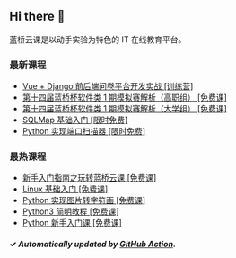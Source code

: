 ## Hi there 👋

蓝桥云课是以动手实验为特色的 IT 在线教育平台。

### 最新课程

<!-- LATEST:START -->
- [Vue + Django 前后端问卷平台开发实战 [训练营]](https://www.lanqiao.cn/courses/11086/)
- [第十四届蓝桥杯软件类 1 期模拟赛解析（高职组） [免费课]](https://www.lanqiao.cn/courses/11594/)
- [第十四届蓝桥杯软件类 1 期模拟赛解析（大学组） [免费课]](https://www.lanqiao.cn/courses/11038/)
- [SQLMap 基础入门 [限时免费]](https://www.lanqiao.cn/courses/874/)
- [Python 实现端口扫描器 [限时免费]](https://www.lanqiao.cn/courses/495/)
<!-- LATEST:END -->

### 最热课程

<!-- HOTEST:START -->
- [新手入门指南之玩转蓝桥云课 [免费课]](https://www.lanqiao.cn/courses/63/)
- [Linux 基础入门 [免费课]](https://www.lanqiao.cn/courses/1/)
- [Python 实现图片转字符画 [免费课]](https://www.lanqiao.cn/courses/370/)
- [Python3 简明教程 [免费课]](https://www.lanqiao.cn/courses/596/)
- [Python 新手入门课 [免费课]](https://www.lanqiao.cn/courses/1330/)
<!-- HOTEST:END -->

##### ✓ Automatically updated by [GitHub Action](https://github.com/lanqiao-courses/.github/actions/workflows/update.yml).

